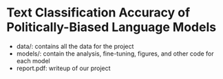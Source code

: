 # Text Classification Accuracy of Politically-Biased Language Models
- data/: contains all the data for the project
- models/: contain the analysis, fine-tuning, figures, and other code for each model
- report.pdf: writeup of our project

